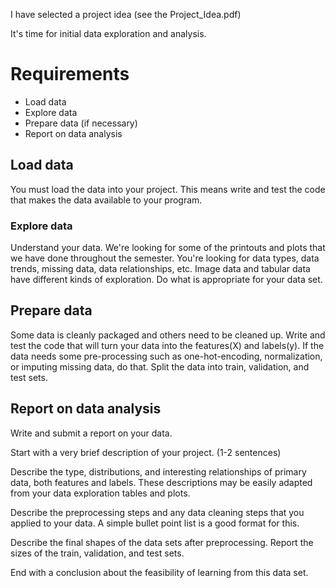 I have selected a project idea (see the Project_Idea.pdf)

It's time for initial data exploration and analysis.

# Requirements

- Load data
- Explore data
- Prepare data (if necessary)
- Report on data analysis

## Load data

You must load the data into your project. This means write and test the code that makes the data available to your program.

### Explore data

Understand your data. We're looking for some of the printouts and plots that we have done throughout the semester. You're looking for data types, data trends, missing data, data relationships, etc. Image data and tabular data have different kinds of exploration. Do what is appropriate for your data set.

## Prepare data

Some data is cleanly packaged and others need to be cleaned up. Write and test the code that will turn your data into the features(X) and labels(y). If the data needs some pre-processing such as one-hot-encoding, normalization, or imputing missing data, do that. Split the data into train, validation, and test sets.

## Report on data analysis

Write and submit a report on your data.

Start with a very brief description of your project. (1-2 sentences)

Describe the type, distributions, and interesting relationships of primary data, both features and labels. These descriptions may be easily adapted from your data exploration tables and plots.

Describe the preprocessing steps and any data cleaning steps that you applied to your data. A simple bullet point list is a good format for this.

Describe the final shapes of the data sets after preprocessing. Report the sizes of the train, validation, and test sets.

End with a conclusion about the feasibility of learning from this data set.
